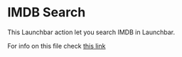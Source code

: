 IMDB Search
==============

This Launchbar action let you search IMDB in Launchbar.

For info on this file check [this link](http://www.mjanssen.nl/launchbar/)
